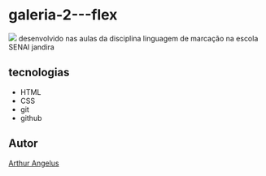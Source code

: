 # galeria-2---flex
![](./img/Preview.png)
desenvolvido nas aulas da disciplina linguagem de marcação na escola SENAI jandira

## tecnologias
* HTML
* CSS
* git
* github

## Autor
[Arthur Angelus](https://github.com/Arthur-Angelus)